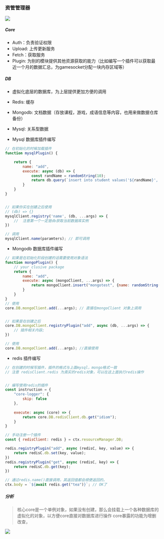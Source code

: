 ### 资管管理器
![](https://pic1.imgdb.cn/item/634ea54916f2c2beb126725a.jpg)

##### Core
* Auth：负责验证权限
* Upload: 上传更新服务
* Fetch：获取服务
* Plugin: 为别的模块提供其他资源获取的能力（比如编写一个插件可以获取最近一个月的数据汇总，为gamesocket分配一块内存区域等）

##### DB
* 虚拟化底层的数据库，为上层提供更加方便的调用
* Redis: 缓存
* Mongodb: 文档数据（存放课程，游戏，成语信息等内容，也用来做数据仓库备份） 
* Mysql: 关系型数据

* Mysql 数据库插件编写
```javascript
// 在初始化的时候加载插件
function mysqlPlugin() {

    return {
        name: "add",
        execute: async (db) => {
            const randName = randomString(10);
            return db.query(`insert into student values('${randName}', 19)`);
        }
    }
}


// 如果你实在创建之后使用
// (db) => {} 
mysqlClient.registry('name', (db, ...args) => {
    //  注意第一个一定是db获取当前数据库实例
})

// 调用  
mysqlClient.name(paramters); // 即可调用

```

* Mongodb 数据库插件编写
```javascript
// 如果是在初始化阶段创建的话需要使用对象语法
function mongoPlugin() {
    // your clusive package
    return {
        name: "add",
        execute: async (mongoClient, ...args) => {
            return mongoClient.insert("mongotest", {name: randomString(10), age: Math.floor(Math.random() * 10)});
        }
    }
}
// 使用
core.DB.mongoClient.add(...args); // 直接在mongoClient 对象上调用


// 如果是在创建之后
core.DB.mongoClient.registryPlugin("add", async (db, ...args) => {
    // 插件相关内容;
})

// 使用
core.DB.mongoClient.add(...args); //直接使用

```

* redis 插件编写
```javascript
// 在创建的时候写插件，插件的格式与上面mysql，mongo格式一致
// 注意 redisClient.redis 为真实的redis对象，可以在这上面执行redis操作


// 编写使用redis的插件
const instruction = {
    "core-logger": {
        skip: false
    },
    
    execute: async (core) => {
        return core.DB.redisClient.db.get("idiom");
    }
}

// 手动注册一个插件
const { redisClient: redis } = ctx.resourceManager.DB;

redis.registryPlugin("add", async (redisC, key, value) => {
    return redisC.db.set(key, value);
})
redis.registryPlugin("get", async (redisC, key) => {
    return redisC.db.get(key);
})

// 通过redis.name()直接调用，其返回值都会顺便返回的。
ctx.body = `${await redis.get("tea")}`; // OK了
```

##### 分析

> 核心core是一个单例对象，如果没有创建，那么会挂载上一个各种数据库的虚拟化的对象，以方便core直接对数据库进行操作
> core暴露的功能为增删改查，

![](https://pic1.imgdb.cn/item/634ff6c616f2c2beb1be1710.jpg)